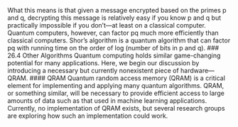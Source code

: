 What this means is that given a message encrypted based on the primes p and q, decrypting this message is relatively easy if you know p and q but practically impossible if you don’t—at least on a classical computer. Quantum computers, however, can factor pq much more efficiently than classical computers. Shor’s algorithm is a quantum algorithm that can factor pq with running time on the order of log (number of bits in p and q). ### 26.4 Other Algorithms Quantum computing holds similar game-changing potential for many applications. Here, we begin our discussion by introducing a necessary but currently nonexistent piece of hardware—QRAM. #### QRAM Quantum random access memory (QRAM) is a critical element for implementing and applying many quantum algorithms. QRAM, or something similar, will be necessary to provide efficient access to large amounts of data such as that used in machine learning applications. Currently, no implementation of QRAM exists, but several research groups are exploring how such an implementation could work.